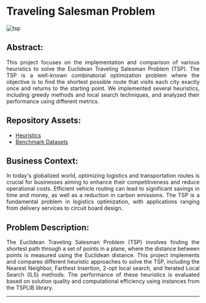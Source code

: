# Traveling Salesman Problem

![tsp](https://github.com/Himalaw/traveling_salesman/assets/174485780/e91670df-1021-4d0c-a0bb-5bcb81752f48)

## Abstract:
<p align="justify"> This project focuses on the implementation and comparison of various heuristics to solve the Euclidean Traveling Salesman Problem (TSP). The TSP is a well-known combinatorial optimization problem where the objective is to find the shortest possible route that visits each city exactly once and returns to the starting point. We implemented several heuristics, including greedy methods and local search techniques, and analyzed their performance using different metrics.</p>

## Repository Assets:

- [Heuristics](code/)
- [Benchmark Datasets](data/)

## Business Context:
<p align="justify"> In today's globalized world, optimizing logistics and transportation routes is crucial for businesses aiming to enhance their competitiveness and reduce operational costs. Efficient vehicle routing can lead to significant savings in time and money, as well as a reduction in carbon emissions. The TSP is a fundamental problem in logistics optimization, with applications ranging from delivery services to circuit board design.</p>

## Problem Description:
<p align="justify"> The Euclidean Traveling Salesman Problem (TSP) involves finding the shortest path through a set of points in a plane, where the distance between points is measured using the Euclidean distance. This project implements and compares different heuristic approaches to solve the TSP, including the Nearest Neighbor, Farthest Insertion, 2-opt local search, and Iterated Local Search (ILS) methods. The performance of these heuristics is evaluated based on solution quality and computational efficiency using instances from the TSPLIB library.</p>


***






